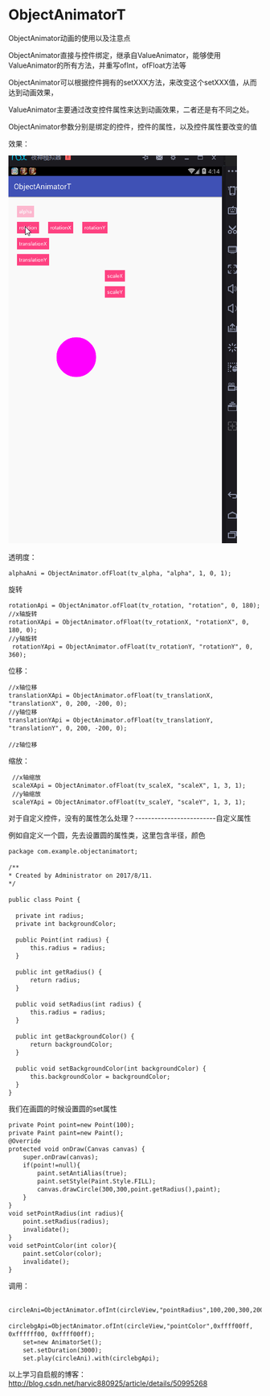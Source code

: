 # ObjectAnimatorT
ObjectAnimator动画的使用以及注意点

ObjectAnimator直接与控件绑定，继承自ValueAnimator，能够使用ValueAnimator的所有方法，并重写ofInt，ofFloat方法等

ObjectAnimator可以根据控件拥有的setXXX方法，来改变这个setXXX值，从而达到动画效果，

ValueAnimator主要通过改变控件属性来达到动画效果，二者还是有不同之处。

ObjectAnimator参数分别是绑定的控件，控件的属性，以及控件属性要改变的值

效果：

![image](https://github.com/wangchang163/ObjectAnimatorT/blob/master/images/objectanimator.gif)

透明度：

    alphaAni = ObjectAnimator.ofFloat(tv_alpha, "alpha", 1, 0, 1);
    
旋转

    rotationApi = ObjectAnimator.ofFloat(tv_rotation, "rotation", 0, 180);
    //x轴旋转
    rotationXApi = ObjectAnimator.ofFloat(tv_rotationX, "rotationX", 0, 180, 0);
    //y轴旋转
     rotationYApi = ObjectAnimator.ofFloat(tv_rotationY, "rotationY", 0, 360);
    
位移：

    //x轴位移
    translationXApi = ObjectAnimator.ofFloat(tv_translationX, "translationX", 0, 200, -200, 0);
    //y轴位移
    translationYApi = ObjectAnimator.ofFloat(tv_translationY, "translationY", 0, 200, -200, 0);
    
    //z轴位移

缩放：
     
     //x轴缩放
     scaleXApi = ObjectAnimator.ofFloat(tv_scaleX, "scaleX", 1, 3, 1);
     //y轴缩放
     scaleYApi = ObjectAnimator.ofFloat(tv_scaleY, "scaleY", 1, 3, 1);
     
     
对于自定义控件，没有的属性怎么处理？-------------------------自定义属性

例如自定义一个圆，先去设置圆的属性类，这里包含半径，颜色

    package com.example.objectanimatort;
  
    /**
    * Created by Administrator on 2017/8/11.
    */
  
    public class Point {
  
      private int radius;
      private int backgroundColor;
  
      public Point(int radius) {
          this.radius = radius;
      }
  
      public int getRadius() {
          return radius;
      }
  
      public void setRadius(int radius) {
          this.radius = radius;
      }
  
      public int getBackgroundColor() {
          return backgroundColor;
      }
  
      public void setBackgroundColor(int backgroundColor) {
          this.backgroundColor = backgroundColor;
      }
    }
    
    
我们在画圆的时候设置圆的set属性

    private Point point=new Point(100);
    private Paint paint=new Paint();
    @Override
    protected void onDraw(Canvas canvas) {
        super.onDraw(canvas);
        if(point!=null){
            paint.setAntiAlias(true);
            paint.setStyle(Paint.Style.FILL);
            canvas.drawCircle(300,300,point.getRadius(),paint);
        }
    }
    void setPointRadius(int radius){
        point.setRadius(radius);
        invalidate();
    }
    void setPointColor(int color){
        paint.setColor(color);
        invalidate();
    }

调用：

        circleAni=ObjectAnimator.ofInt(circleView,"pointRadius",100,200,300,200,100);
        circlebgApi=ObjectAnimator.ofInt(circleView,"pointColor",0xffff00ff, 0xffffff00, 0xffff00ff);
        set=new AnimatorSet();
        set.setDuration(3000);
        set.play(circleAni).with(circlebgApi);
   
以上学习自启舰的博客：http://blog.csdn.net/harvic880925/article/details/50995268